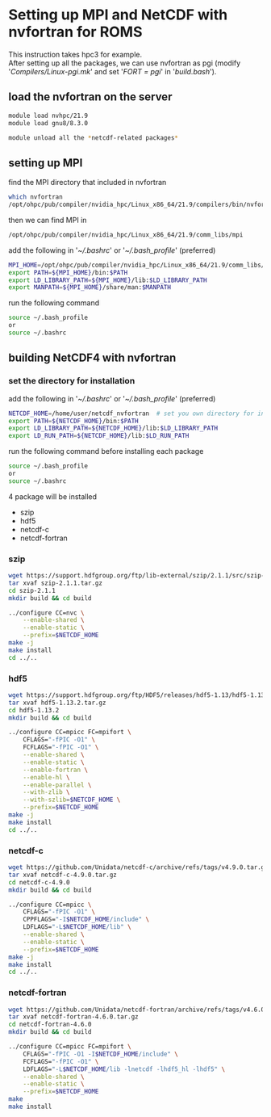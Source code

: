 # Setting up MPI and NetCDF with nvfortran for ROMS  

This instruction takes hpc3 for example.  
After setting up all the packages, we can use nvfortran as pgi (modify '*Compilers/Linux-pgi.mk*' and set '*FORT = pgi*' in '*build.bash*').  

## load the nvfortran on the server  

```bash
module load nvhpc/21.9
module load gnu8/8.3.0

module unload all the *netcdf-related packages*
```

## setting up MPI

find the MPI directory that included in nvfortran

```bash
which nvfortran
/opt/ohpc/pub/compiler/nvidia_hpc/Linux_x86_64/21.9/compilers/bin/nvfortran
```

then we can find MPI in  

```bash
/opt/ohpc/pub/compiler/nvidia_hpc/Linux_x86_64/21.9/comm_libs/mpi
```

add the following in '*~/.bashrc*' or '*~/.bash_profile*' (preferred)

```bash
MPI_HOME=/opt/ohpc/pub/compiler/nvidia_hpc/Linux_x86_64/21.9/comm_libs/mpi
export PATH=${MPI_HOME}/bin:$PATH
export LD_LIBRARY_PATH=${MPI_HOME}/lib:$LD_LIBRARY_PATH
export MANPATH=${MPI_HOME}/share/man:$MANPATH
```

run the following command

```bash
source ~/.bash_profile
or
source ~/.bashrc
```

## building NetCDF4 with nvfortran  

### set the directory for installation  

add the following in '*~/.bashrc*' or '*~/.bash_profile*' (preferred)  

```bash
NETCDF_HOME=/home/user/netcdf_nvfortran  # set you own directory for installation here
export PATH=${NETCDF_HOME}/bin:$PATH
export LD_LIBRARY_PATH=${NETCDF_HOME}/lib:$LD_LIBRARY_PATH
export LD_RUN_PATH=${NETCDF_HOME}/lib:$LD_RUN_PATH
```  

run the following command before installing each package

```bash
source ~/.bash_profile
or
source ~/.bashrc
```

4 package will be installed  

* szip  
* hdf5  
* netcdf-c  
* netcdf-fortran  

### szip  

```bash
wget https://support.hdfgroup.org/ftp/lib-external/szip/2.1.1/src/szip-2.1.1.tar.gz
tar xvaf szip-2.1.1.tar.gz
cd szip-2.1.1
mkdir build && cd build

../configure CC=nvc \
    --enable-shared \
    --enable-static \
    --prefix=$NETCDF_HOME
make -j
make install
cd ../..
```

### hdf5  

```bash
wget https://support.hdfgroup.org/ftp/HDF5/releases/hdf5-1.13/hdf5-1.13.2/src/hdf5-1.13.2.tar.gz
tar xvaf hdf5-1.13.2.tar.gz
cd hdf5-1.13.2
mkdir build && cd build

../configure CC=mpicc FC=mpifort \
    CFLAGS="-fPIC -O1" \
    FCFLAGS="-fPIC -O1" \
    --enable-shared \
    --enable-static \
    --enable-fortran \
    --enable-hl \
    --enable-parallel \
    --with-zlib \
    --with-szlib=$NETCDF_HOME \
    --prefix=$NETCDF_HOME
make -j
make install
cd ../..
```

### netcdf-c  

```bash
wget https://github.com/Unidata/netcdf-c/archive/refs/tags/v4.9.0.tar.gz && mv v4.9.0.tar.gz netcdf-c-4.9.0.tar.gz
tar xvaf netcdf-c-4.9.0.tar.gz
cd netcdf-c-4.9.0
mkdir build && cd build

../configure CC=mpicc \
    CFLAGS="-fPIC -O1" \
    CPPFLAGS="-I$NETCDF_HOME/include" \
    LDFLAGS="-L$NETCDF_HOME/lib" \
    --enable-shared \
    --enable-static \
    --prefix=$NETCDF_HOME
make -j
make install
cd ../..
```

### netcdf-fortran  

```bash
wget https://github.com/Unidata/netcdf-fortran/archive/refs/tags/v4.6.0.tar.gz && mv v4.6.0.tar.gz netcdf-fortran-4.6.0.tar.gz
tar xvaf netcdf-fortran-4.6.0.tar.gz
cd netcdf-fortran-4.6.0
mkdir build && cd build

../configure CC=mpicc FC=mpifort \
    CFLAGS="-fPIC -O1 -I$NETCDF_HOME/include" \
    FCFLAGS="-fPIC -O1" \
    LDFLAGS="-L$NETCDF_HOME/lib -lnetcdf -lhdf5_hl -lhdf5" \
    --enable-shared \
    --enable-static \
    --prefix=$NETCDF_HOME
make
make install
```
